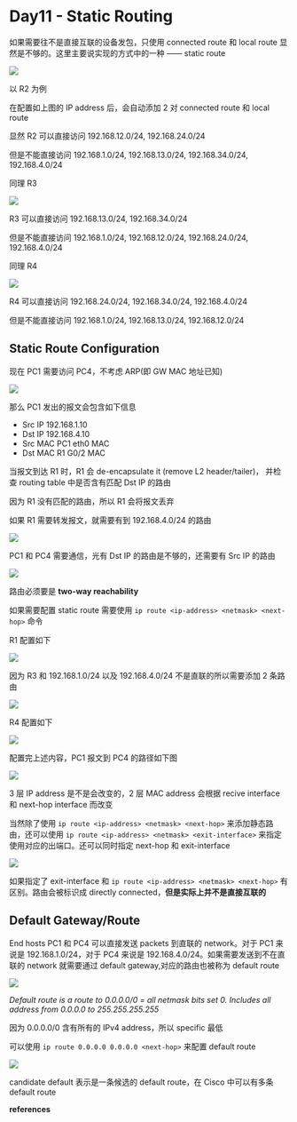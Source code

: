 # Day11 - Static Routing

如果需要往不是直接互联的设备发包，只使用 connected route 和 local route 显然是不够的。这里主要说实现的方式中的一种 —— static route

![](https://github.com/dhay3/image-repo/raw/master/20230524/2023-05-24_17-31.17ai6a89sq3k.webp)

以 R2 为例

在配置如上图的 IP address 后，会自动添加 2 对 connected route 和 local route

显然 R2 可以直接访问 192.168.12.0/24, 192.168.24.0/24

但是不能直接访问 192.168.1.0/24, 192.168.13.0/24, 192.168.34.0/24, 192.168.4.0/24

同理 R3

![](https://github.com/dhay3/image-repo/raw/master/20230524/2023-05-24_17-35.4awf0a5v2a2.webp)

R3 可以直接访问 192.168.13.0/24, 192.168.34.0/24

但是不能直接访问 192.168.1.0/24, 192.168.12.0/24, 192.168.24.0/24, 192.168.4.0/24

同理 R4

![](https://github.com/dhay3/image-repo/raw/master/20230524/2023-05-24_17-37.4qorek92s54w.webp)

R4 可以直接访问 192.168.24.0/24, 192.168.34.0/24, 192.168.4.0/24

但是不能直接访问 192.168.1.0/24, 192.168.13.0/24, 192.168.12.0/24

## Static Route Configuration

现在 PC1 需要访问 PC4，不考虑 ARP(即 GW MAC 地址已知)

![](https://github.com/dhay3/image-repo/raw/master/20230524/2023-05-24_17-54.gl3olgooz28.webp)

那么 PC1 发出的报文会包含如下信息

- Src IP 192.168.1.10
- Dst IP 192.168.4.10
- Src MAC PC1 eth0 MAC
- Dst MAC R1 G0/2 MAC

当报文到达 R1 时，R1 会 de-encapsulate it (remove L2 header/tailer)， 并检查 routing table 中是否含有匹配 Dst IP 的路由

因为 R1 没有匹配的路由，所以 R1 会将报文丢弃

如果 R1 需要转发报文，就需要有到 192.168.4.0/24 的路由

![](https://github.com/dhay3/image-repo/raw/master/20230524/2023-05-24_18-00.66849j896v0g.webp)

PC1 和 PC4 需要通信，光有 Dst IP 的路由是不够的，还需要有 Src IP 的路由

![](https://github.com/dhay3/image-repo/raw/master/20230524/2023-05-24_18-04.6emsoo9y1yf4.webp)

路由必须要是 **two-way reachability**

如果需要配置 static route 需要使用 `ip route <ip-address> <netmask> <next-hop>` 命令

R1 配置如下

![](https://github.com/dhay3/image-repo/raw/master/20230524/2023-05-24_18-07.mj9exiwt7kg.webp)

因为 R3 和 192.168.1.0/24 以及 192.168.4.0/24 不是直联的所以需要添加 2 条路由

![](https://github.com/dhay3/image-repo/raw/master/20230524/2023-05-24_18-10.capl4wmv6ns.webp)

R4 配置如下

![](https://github.com/dhay3/image-repo/raw/master/20230524/2023-05-24_18-10_1.3fg39vn67wzk.webp)

配置完上述内容，PC1 报文到 PC4 的路径如下图 

![](https://github.com/dhay3/image-repo/raw/master/20230524/2023-05-24_18-12.4ude4ctqy0e8.webp)

3 层 IP address 是不是会改变的，2 层 MAC address 会根据 recive interface 和 next-hop interface 而改变 

当然除了使用 `ip route <ip-address> <netmask> <next-hop>` 来添加静态路由，还可以使用 `ip route <ip-address> <netmask> <exit-interface>` 来指定使用对应的出端口。还可以同时指定 next-hop 和 exit-interface

![](https://github.com/dhay3/image-repo/raw/master/20230524/2023-05-25_14-20.1tlveytj1leo.webp)

如果指定了 exit-interface 和 `ip route <ip-address> <netmask> <next-hop>` 有区别。路由会被标识成 directly connected，**但是实际上并不是直接互联的**

## Default Gateway/Route

End hosts PC1 和 PC4 可以直接发送 packets 到直联的 network。对于 PC1 来说是 192.168.1.0/24，对于 PC4 来说是 192.168.4.0/24。如果需要发送到不在直联的 network 就需要通过 default gateway,对应的路由也被称为 default route

![](https://github.com/dhay3/image-repo/raw/master/20230524/2023-05-24_17-44.1hjxwka0k1q8.webp)

*Default route is a route to 0.0.0.0/0 = all netmask bits set 0. Includes all address from 0.0.0.0 to 255.255.255.255*

因为 0.0.0.0/0 含有所有的 IPv4 address，所以 specific 最低

可以使用 `ip route 0.0.0.0 0.0.0.0 <next-hop>` 来配置 default route

![](https://github.com/dhay3/image-repo/raw/master/20230524/2023-05-25_14-25.5qmvg8r9c45c.webp)

candidate default 表示是一条候选的 default route，在 Cisco 中可以有多条 default route

**references**

[^jeremy’s IT Lab]:https://www.youtube.com/watch?v=aHwAm8GYbn8&list=PLxbwE86jKRgMpuZuLBivzlM8s2Dk5lXBQ&index=19

